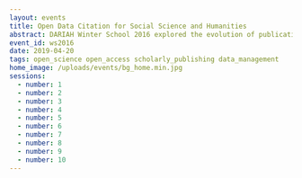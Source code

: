```yaml
---
layout: events
title: Open Data Citation for Social Science and Humanities
abstract: DARIAH Winter School 2016 explored the evolution of publication issues in social sciences and humanities in a context of Open Access, with the underlying goal of promoting open science through the question of open data citation.
event_id: ws2016
date: 2019-04-20
tags: open_science open_access scholarly_publishing data_management
home_image: /uploads/events/bg_home.min.jpg
sessions:
  - number: 1
  - number: 2
  - number: 3
  - number: 4
  - number: 5
  - number: 6
  - number: 7
  - number: 8
  - number: 9
  - number: 10
---
```

